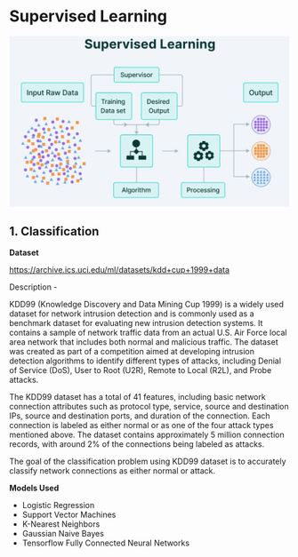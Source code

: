 # Supervised Learning

![Alt Text](/images/supervised.JPG)

## 1. Classification 

**Dataset**</br>

https://archive.ics.uci.edu/ml/datasets/kdd+cup+1999+data </br>

Description - 

KDD99 (Knowledge Discovery and Data Mining Cup 1999) is a widely used dataset for network intrusion detection and is commonly used as a benchmark dataset for evaluating new intrusion detection systems. It contains a sample of network traffic data from an actual U.S. Air Force local area network that includes both normal and malicious traffic. The dataset was created as part of a competition aimed at developing intrusion detection algorithms to identify different types of attacks, including Denial of Service (DoS), User to Root (U2R), Remote to Local (R2L), and Probe attacks.

The KDD99 dataset has a total of 41 features, including basic network connection attributes such as protocol type, service, source and destination IPs, source and destination ports, and duration of the connection. Each connection is labeled as either normal or as one of the four attack types mentioned above. The dataset contains approximately 5 million connection records, with around 2% of the connections being labeled as attacks.

The goal of the classification problem using KDD99 dataset is to accurately classify network connections as either normal or attack.

**Models Used**

- Logistic Regression </br>
- Support Vector Machines </br>
- K-Nearest Neighbors
- Gaussian Naive Bayes
- Tensorflow Fully Connected Neural Networks
